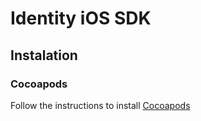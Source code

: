 # Identity iOS SDK

## Instalation
### Cocoapods

Follow the instructions to install [Cocoapods](https://cocoapods.org)

